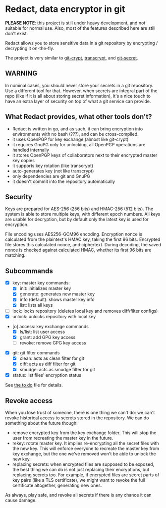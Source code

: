 # Redact, data encryptor in git

**PLEASE NOTE**: this project is still under heavy development, and not suitable for normal use. Also, most of the features described here are still don't exist.

Redact allows you to store sensitive data in a git repository by encrypting / decrypting it on-the-fly.

The project is very similar to [git-crypt](https://github.com/AGWA/git-crypt), [transcrypt](https://github.com/elasticdog/transcrypt), and [git-secret](https://github.com/sobolevn/git-secret).

## WARNING

In nominal cases, you should never store your secrets in a git repository. Use a different tool for that. However, when secrets are integral part of the repo (like if it is all about storing secret information), it's a nice touch to have an extra layer of security on top of what a git service can provide.

## What Redact provides, what other tools don't?

* Redact is written in go, and as such, it can bring encryption into environments with no bash (???), and can be cross-compiled.
* it uses OpenPGP for key exchange (almost like git-crypt)
* it requires GnuPG only for unlocking, all OpenPGP operations are handled internally
* it stores OpenPGP keys of collaborators next to their encrypted master key copies
* it supports key rotation (like transcrypt)
* auto-generates key (not like transcrypt)
* only dependencies are git and GnuPG
* it doesn't commit into the repository automatically

## Security

Keys are prepared for AES-256 (256 bits) and HMAC-256 (512 bits). The system is able to store multiple keys, with different epoch numbers. All keys are usable for decryption, but by default only the latest key is used for encryption.

File encoding uses AES256-GCM96 encoding. Encryption nonce is calculated from the plaintext's HMAC key, taking the first 96 bits. Encrypted file stores this calculated nonce, and ciphertext. During decoding, the saved nonce is checked against calculated HMAC, whether its first 96 bits are matching.

## Subcommands

* [x] key: master key commands:
  * [x] init: initializes master key
  * [x] generate: generates new master key
  * [x] info (default): shows master key info
  * [x] list: lists all keys
* [ ] lock: locks repository (deletes local key and removes diff/filter configs)
* [x] unlock: unlocks repository with local key
* [o] access: key exchange commands
  * [x] ls/list: list user access
  * [x] grant: add GPG key access
  * [ ] revoke: remove GPG key access
* [x] git: git filter commands
  * [x] clean: acts as clean filter for git
  * [x] diff: acts as diff filter for git
  * [x] smudge: acts as smudge filter for git
* [x] status: list files' encryption status

See [the to do](TODO.md) file for details.

## Revoke access

When you lose trust of someone, there is one thing we can't do: we can't revoke
historical access to secrets stored in the repository. We can do something about the future though:

* remove encrypted key from the key exchange folder. This will stop the user from recreating the master key in the future.
* rekey: rotate master key. It implies re-encrypting all the secret files with the new key. This will enforce everyone to recreate the master key from key exchange, but the one we've removed won't be able to unlock the new key.
* replacing secrets: when encrypted files are supposed to be exposed, the best thing we can do is not just replacing their encryptions, but replacing secrets too. For example, if encrypted files are secret parts of key pairs (like a TLS certificate), we might want to revoke the full certificate altogether, generating new ones.

As always, play safe, and revoke all secrets if there is any chance it can cause damage.
